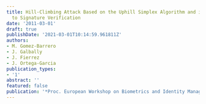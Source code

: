 ```yaml
---
title: Hill-Climbing Attack Based on the Uphill Simplex Algorithm and its Application
  to Signature Verification
date: '2011-03-01'
draft: true
publishDate: '2021-03-01T10:14:59.961811Z'
authors:
- M. Gomez-Barrero
- J. Galbally
- J. Fierrez
- J. Ortega-Garcia
publication_types:
- '1'
abstract: ''
featured: false
publication: '*Proc. European Workshop on Biometrics and Identity Management (BioID)*'
---
```


